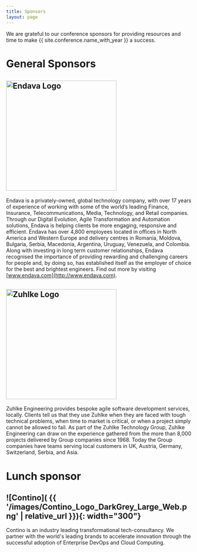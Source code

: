 ```yaml
---
title: Sponsors
layout: page
---
```


<p>We are grateful to our conference sponsors for providing resources and time to make {{ site.conference.name_with_year }} a success.</p>

<h1>General Sponsors</h1>

## <img src="{{ '/images/Endava_Logo.jpg' | relative_url }}" alt="Endava Logo" width="300" />

Endava is a privately-owned, global technology company, with over
17 years of experience of working with some of the world’s leading
Finance, Insurance, Telecommunications, Media, Technology, and
Retail companies. Through our Digital Evolution, Agile Transformation
and Automation solutions, Endava is helping clients be more engaging,
responsive and efficient. Endava has over 4,800 employees located
in offices in North America and Western Europe and delivery centres
in Romania, Moldova, Bulgaria, Serbia, Macedonia, Argentina, Uruguay,
Venezuela, and Colombia. Along with investing in long term customer
relationships, Endava recognised the importance of providing rewarding
and challenging careers for people and, by doing so, has established
itself as the employer of choice for the best and brightest
engineers. Find out more by visiting [www.endava.com](http://www.endava.com).

## <img  src="{{ '/images/Zuehlke_logo.jpg' | relative_url }}" alt="Zuhlke Logo" width="300"/>


Zuhlke Engineering provides bespoke agile software development services, locally. Clients tell us that they use Zuhlke when they are faced with tough technical problems, when time to market is critical, or when a project simply cannot be allowed to fail.
As part of the Zuhlke Technology Group, Zuhlke Engineering can draw on the experience gathered from the more than 8,000 projects delivered by Group companies since 1968. Today the Group companies have teams serving local customers in UK, Austria, Germany, Switzerland, Serbia, and Asia.


<h1>Lunch sponsor</h1>

## ![Contino]( {{ '/images/Contino_Logo_DarkGrey_Large_Web.png' | relative_url }}){: width="300"}

Contino is an industry leading transformational tech-consultancy. We partner with the world's leading brands to accelerate innovation through the successful adoption of Enterprise DevOps and Cloud Computing.
